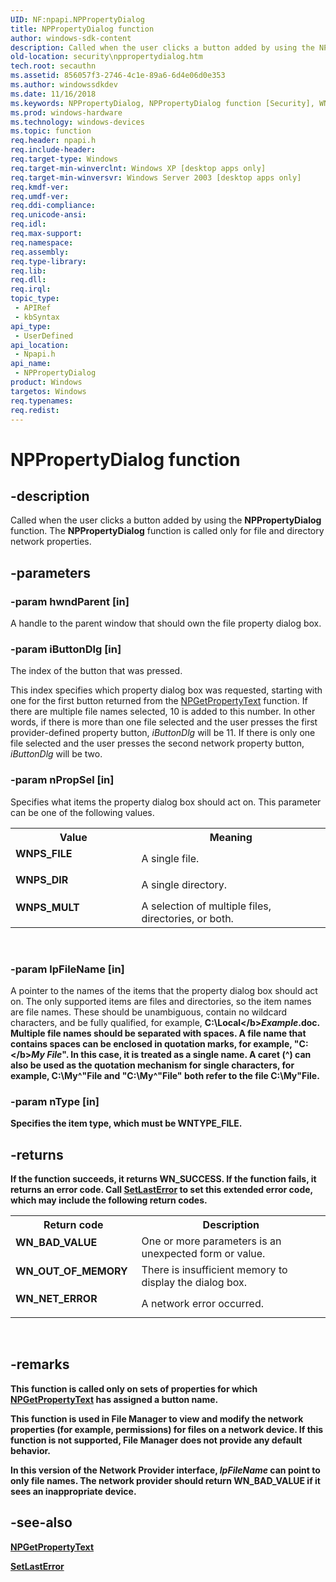 ```yaml
---
UID: NF:npapi.NPPropertyDialog
title: NPPropertyDialog function
author: windows-sdk-content
description: Called when the user clicks a button added by using the NPPropertyDialog function. The NPPropertyDialog function is called only for file and directory network properties.
old-location: security\nppropertydialog.htm
tech.root: secauthn
ms.assetid: 856057f3-2746-4c1e-89a6-6d4e06d0e353
ms.author: windowssdkdev
ms.date: 11/16/2018
ms.keywords: NPPropertyDialog, NPPropertyDialog function [Security], WNPS_DIR, WNPS_FILE, WNPS_MULT, _mnp_nppropertydialog, npapi/NPPropertyDialog, security.nppropertydialog
ms.prod: windows-hardware
ms.technology: windows-devices
ms.topic: function
req.header: npapi.h
req.include-header: 
req.target-type: Windows
req.target-min-winverclnt: Windows XP [desktop apps only]
req.target-min-winversvr: Windows Server 2003 [desktop apps only]
req.kmdf-ver: 
req.umdf-ver: 
req.ddi-compliance: 
req.unicode-ansi: 
req.idl: 
req.max-support: 
req.namespace: 
req.assembly: 
req.type-library: 
req.lib: 
req.dll: 
req.irql: 
topic_type:
 - APIRef
 - kbSyntax
api_type:
 - UserDefined
api_location:
 - Npapi.h
api_name:
 - NPPropertyDialog
product: Windows
targetos: Windows
req.typenames: 
req.redist: 
---
```


# NPPropertyDialog function


## -description


Called when the user clicks a button added by using the <b>NPPropertyDialog</b> function. The <b>NPPropertyDialog</b> function is called only for file and directory network properties.


## -parameters




### -param hwndParent [in]

A handle to the parent window that should own the file property dialog box.


### -param iButtonDlg [in]

The index of the button that was pressed. 




This index specifies which property dialog box was requested, starting with one for the first button returned from 
the <a href="https://msdn.microsoft.com/5c4583f5-81e9-4723-8fd0-6909b0107446">NPGetPropertyText</a> function. If there are multiple file names selected, 10 is added to this number. In other words, if there is more than one file selected and the user presses the first provider-defined property button, <i>iButtonDlg</i> will be 11. If there is only one file selected and the user presses the second network property button, <i>iButtonDlg</i> will be two.


### -param nPropSel [in]

Specifies what items the property dialog box should act on. This parameter can be one of the following values. 




					

<table>
<tr>
<th>Value</th>
<th>Meaning</th>
</tr>
<tr>
<td width="40%"><a id="WNPS_FILE"></a><a id="wnps_file"></a><dl>
<dt><b>WNPS_FILE</b></dt>
</dl>
</td>
<td width="60%">
A single file.

</td>
</tr>
<tr>
<td width="40%"><a id="WNPS_DIR"></a><a id="wnps_dir"></a><dl>
<dt><b>WNPS_DIR</b></dt>
</dl>
</td>
<td width="60%">
A single directory.

</td>
</tr>
<tr>
<td width="40%"><a id="WNPS_MULT"></a><a id="wnps_mult"></a><dl>
<dt><b>WNPS_MULT</b></dt>
</dl>
</td>
<td width="60%">
A selection of multiple files, directories, or both.

</td>
</tr>
</table>
 


### -param lpFileName [in]

A pointer to the names of the items that the property dialog box should act on. The only supported items are files and directories, so the item names are file names. These should be unambiguous, contain no wildcard characters, and  be fully qualified, for example, <b>C:\Local\</b><i>Example</i><b>.doc</b>. Multiple file names should be separated with spaces. A file name that contains spaces can be enclosed in quotation marks, for example, <b>"C:\</b><i>My File</i><b>"</b>. In this case, it is treated as a single name. A caret  (^) can also be used as the quotation mechanism for single characters, for example, C:\My^"File and  "C:\My^"File" both refer to the file C:\My"File.


### -param nType [in]

Specifies the item type, which must be WNTYPE_FILE.


## -returns



If the function succeeds, it returns WN_SUCCESS. If the function fails, it returns an error code. Call 
<a href="https://msdn.microsoft.com/d9da833f-36ca-4046-8d2f-cd4449dd3c63">SetLastError</a> to set this extended error code, which may include the following return codes.
					

<table>
<tr>
<th>Return code</th>
<th>Description</th>
</tr>
<tr>
<td width="40%">
<dl>
<dt><b>WN_BAD_VALUE</b></dt>
</dl>
</td>
<td width="60%">
One or more parameters is an unexpected form or value.

</td>
</tr>
<tr>
<td width="40%">
<dl>
<dt><b>WN_OUT_OF_MEMORY</b></dt>
</dl>
</td>
<td width="60%">
There is insufficient memory to display the dialog box.

</td>
</tr>
<tr>
<td width="40%">
<dl>
<dt><b>WN_NET_ERROR</b></dt>
</dl>
</td>
<td width="60%">
A network error occurred.

</td>
</tr>
</table>
 




## -remarks



This function is  called only on sets of properties for which 
<a href="https://msdn.microsoft.com/5c4583f5-81e9-4723-8fd0-6909b0107446">NPGetPropertyText</a> has assigned a button name.

This function is used in File Manager to view and modify the network properties (for example, permissions) for files on a network device. If this function is not supported, File Manager does not provide any default behavior.

In this version of the Network Provider interface, <i>lpFileName</i> can point to only file names. The network provider should return WN_BAD_VALUE if it sees an inappropriate device.




## -see-also




<a href="https://msdn.microsoft.com/5c4583f5-81e9-4723-8fd0-6909b0107446">NPGetPropertyText</a>



<a href="https://msdn.microsoft.com/d9da833f-36ca-4046-8d2f-cd4449dd3c63">SetLastError</a>
 

 

